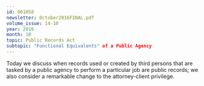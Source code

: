 ```yaml
---
id: 001058
newsletter: October2016FINAL.pdf
volume_issue: 14-10
year: 2016
month: 10
topic: Public Records Act
subtopic: "Functional Equivalents" of a Public Agency
---
```


Today we discuss when records used or created by third persons that are tasked by a public agency to perform a particular job are public records; we also consider a remarkable change to the attorney-client privilege.